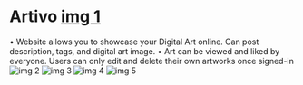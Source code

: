 # Artivo [img 1](https://user-images.githubusercontent.com/110050048/208008002-d01c5aed-2605-45d4-9465-a4215a52f5ba.png)
•	Website allows you to showcase your Digital Art online. Can post description, tags, and digital art image.
•	Art can be viewed and liked by everyone. Users can only edit and delete their own artworks once signed-in
![img 2](https://user-images.githubusercontent.com/110050048/208008008-f4f60fbf-a994-49eb-aed0-d90d46800829.png)
![img 3](https://user-images.githubusercontent.com/110050048/208008012-ab221f96-403b-4cf4-8f6c-ca71c0185515.png)
![img 4](https://user-images.githubusercontent.com/110050048/208008021-06e5bb17-ce86-4bb8-9505-bdfe84b9a249.png)
![img 5](https://user-images.githubusercontent.com/110050048/208008027-3f500ae5-d170-4532-9254-682476076d96.png)
